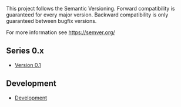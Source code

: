 This project follows the Semantic Versioning.
Forward compatibility is guaranteed for every major version. Backward compatibility is only guaranteed between bugfix versions.

For more information see https://semver.org/

## Series 0.x
* [Version 0.1](0.1)

## Development
* [Development](development)
